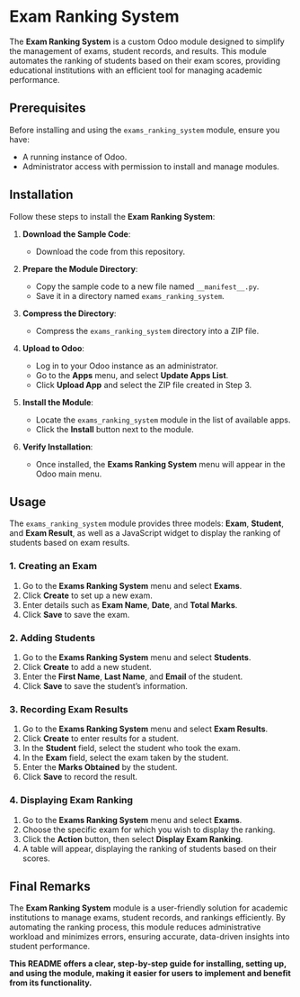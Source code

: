 # Exam Ranking System

The **Exam Ranking System** is a custom Odoo module designed to simplify the management of exams, student records, and results. This module automates the ranking of students based on their exam scores, providing educational institutions with an efficient tool for managing academic performance.

## Prerequisites

Before installing and using the `exams_ranking_system` module, ensure you have:
- A running instance of Odoo.
- Administrator access with permission to install and manage modules.

## Installation

Follow these steps to install the **Exam Ranking System**:

1. **Download the Sample Code**:
   - Download the code from this repository.

2. **Prepare the Module Directory**:
   - Copy the sample code to a new file named `__manifest__.py`.
   - Save it in a directory named `exams_ranking_system`.

3. **Compress the Directory**:
   - Compress the `exams_ranking_system` directory into a ZIP file.

4. **Upload to Odoo**:
   - Log in to your Odoo instance as an administrator.
   - Go to the **Apps** menu, and select **Update Apps List**.
   - Click **Upload App** and select the ZIP file created in Step 3.

5. **Install the Module**:
   - Locate the `exams_ranking_system` module in the list of available apps.
   - Click the **Install** button next to the module.

6. **Verify Installation**:
   - Once installed, the **Exams Ranking System** menu will appear in the Odoo main menu.

## Usage

The `exams_ranking_system` module provides three models: **Exam**, **Student**, and **Exam Result**, as well as a JavaScript widget to display the ranking of students based on exam results.

### 1. Creating an Exam

1. Go to the **Exams Ranking System** menu and select **Exams**.
2. Click **Create** to set up a new exam.
3. Enter details such as **Exam Name**, **Date**, and **Total Marks**.
4. Click **Save** to save the exam.

### 2. Adding Students

1. Go to the **Exams Ranking System** menu and select **Students**.
2. Click **Create** to add a new student.
3. Enter the **First Name**, **Last Name**, and **Email** of the student.
4. Click **Save** to save the student’s information.

### 3. Recording Exam Results

1. Go to the **Exams Ranking System** menu and select **Exam Results**.
2. Click **Create** to enter results for a student.
3. In the **Student** field, select the student who took the exam.
4. In the **Exam** field, select the exam taken by the student.
5. Enter the **Marks Obtained** by the student.
6. Click **Save** to record the result.

### 4. Displaying Exam Ranking

1. Go to the **Exams Ranking System** menu and select **Exams**.
2. Choose the specific exam for which you wish to display the ranking.
3. Click the **Action** button, then select **Display Exam Ranking**.
4. A table will appear, displaying the ranking of students based on their scores.

## Final Remarks

The **Exam Ranking System** module is a user-friendly solution for academic institutions to manage exams, student records, and rankings efficiently. By automating the ranking process, this module reduces administrative workload and minimizes errors, ensuring accurate, data-driven insights into student performance.



**This README offers a clear, step-by-step guide for installing, setting up, and using the module, making it easier for users to implement and benefit from its functionality.**
